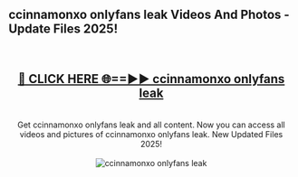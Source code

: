 <h2>ccinnamonxo onlyfans leak Videos And Photos - Update Files 2025!</h2>
<br>
<div align="center">
<h2><a href="https://linkcuts.com/hfmhzwbr" rel="nofollow">🔴 CLICK HERE 🌐==►► ccinnamonxo onlyfans leak</a></h2>
<br>
Get ccinnamonxo onlyfans leak and all content. Now you can access all videos and pictures of ccinnamonxo onlyfans leak. New Updated Files 2025!
<br>
<br>
<a href="https://linkcuts.com/hfmhzwbr" rel="nofollow" data-target="animated-image.originalLink"><img src="https://i.ibb.co.com/WyWwxjT/player-gif2.gif" alt="ccinnamonxo onlyfans leak" style="max-width: 100%; display: inline-block;" data-target="animated-image.originalImage"></a>
</div>
<br>